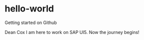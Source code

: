 hello-world
===========

Getting started on Github

Dean Cox
I am here to work on SAP UI5. Now the journey begins!
